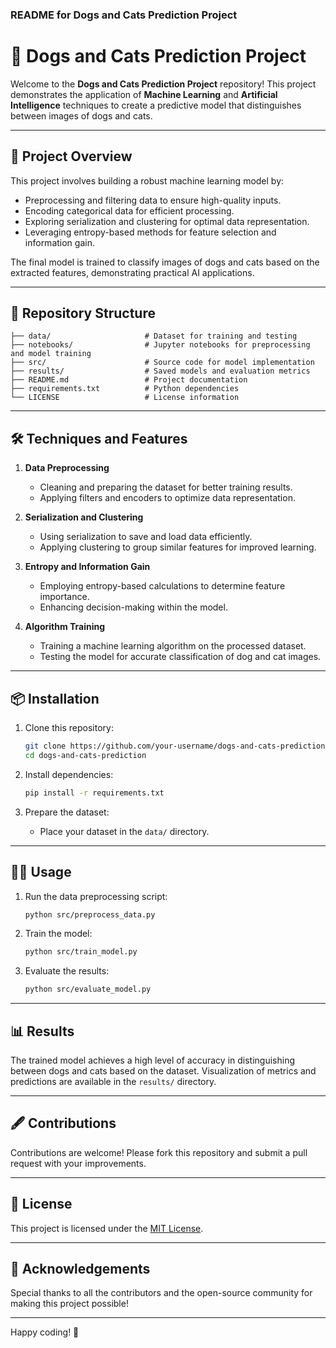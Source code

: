 ### README for Dogs and Cats Prediction Project

# 🐾 Dogs and Cats Prediction Project  

Welcome to the **Dogs and Cats Prediction Project** repository! This project demonstrates the application of **Machine Learning** and **Artificial Intelligence** techniques to create a predictive model that distinguishes between images of dogs and cats.

---

## 🚀 Project Overview  

This project involves building a robust machine learning model by:  
- Preprocessing and filtering data to ensure high-quality inputs.  
- Encoding categorical data for efficient processing.  
- Exploring serialization and clustering for optimal data representation.  
- Leveraging entropy-based methods for feature selection and information gain.  

The final model is trained to classify images of dogs and cats based on the extracted features, demonstrating practical AI applications.  

---

## 📁 Repository Structure  

```plaintext
├── data/                     # Dataset for training and testing  
├── notebooks/                # Jupyter notebooks for preprocessing and model training  
├── src/                      # Source code for model implementation  
├── results/                  # Saved models and evaluation metrics  
├── README.md                 # Project documentation  
├── requirements.txt          # Python dependencies  
└── LICENSE                   # License information  
```

---

## 🛠️ Techniques and Features  

1. **Data Preprocessing**  
   - Cleaning and preparing the dataset for better training results.  
   - Applying filters and encoders to optimize data representation.  

2. **Serialization and Clustering**  
   - Using serialization to save and load data efficiently.  
   - Applying clustering to group similar features for improved learning.  

3. **Entropy and Information Gain**  
   - Employing entropy-based calculations to determine feature importance.  
   - Enhancing decision-making within the model.

4. **Algorithm Training**  
   - Training a machine learning algorithm on the processed dataset.  
   - Testing the model for accurate classification of dog and cat images.  

---

## 📦 Installation  

1. Clone this repository:  
   ```bash  
   git clone https://github.com/your-username/dogs-and-cats-prediction.git  
   cd dogs-and-cats-prediction  
   ```  

2. Install dependencies:  
   ```bash  
   pip install -r requirements.txt  
   ```  

3. Prepare the dataset:  
   - Place your dataset in the `data/` directory.  

---

## 🚴‍♀️ Usage  

1. Run the data preprocessing script:  
   ```bash  
   python src/preprocess_data.py  
   ```  

2. Train the model:  
   ```bash  
   python src/train_model.py  
   ```  

3. Evaluate the results:  
   ```bash  
   python src/evaluate_model.py  
   ```  

---

## 📊 Results  

The trained model achieves a high level of accuracy in distinguishing between dogs and cats based on the dataset. Visualization of metrics and predictions are available in the `results/` directory.  

---

## 🖋️ Contributions  

Contributions are welcome! Please fork this repository and submit a pull request with your improvements.  

---

## 📜 License  

This project is licensed under the [MIT License](LICENSE).  

---

## 🤝 Acknowledgements  

Special thanks to all the contributors and the open-source community for making this project possible!  

---

Happy coding! 🚀
